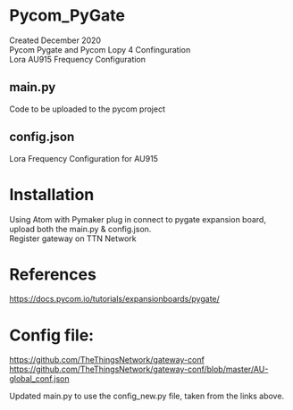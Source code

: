 # Pycom_PyGate
Created December 2020 \
Pycom Pygate and Pycom Lopy 4 Confinguration \
Lora AU915 Frequency Configuration

## main.py
Code to be uploaded to the pycom project

## config.json
Lora Frequency Configuration for AU915

# Installation
Using Atom with Pymaker plug in connect to pygate expansion board, upload both the main.py & config.json. \
Register gateway on TTN Network

# References
https://docs.pycom.io/tutorials/expansionboards/pygate/

# Config file:
https://github.com/TheThingsNetwork/gateway-conf
https://github.com/TheThingsNetwork/gateway-conf/blob/master/AU-global_conf.json

Updated main.py to use the config_new.py file, taken from the links above.
